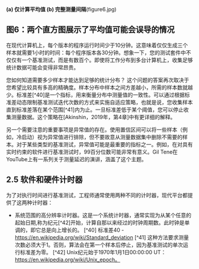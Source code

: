 
**(a) 仅计算平均值 (b) 完整测量间隔**(figure6.jpg)
## 图6：两个直方图展示了平均值可能会误导的情况
在现代计算机上，每个版本的程序运行时间少于10分钟。这意味着仅仅生成三个样本就需要1小时的时间：每个程序版本各30分钟。想象一下，您的测试套件中不仅仅有一个基准测试，而是有数百个。即使将工作分布到多台计算机上，收集足够统计数据可能会变得非常昂贵。

您如何知道需要多少样本才能达到足够的统计分布？
这个问题的答案再次取决于您希望比较具有多高的精确度。样本分布中样本之间方差越小，所需的样本数就越少。标准差[^40]是一个指标，用来衡量分布中测量值的一致性。可以通过根据标准差动态限制基准测试迭代次数的方式来实施自适应策略，也就是说，您收集样本直到标准差落在某个范围[^41]内为止。一旦标准差低于某个阈值，您可以停止收集测量数据。这个策略在[Akinshin，2019年，第4章]中有更详细的解释。

另一个需要注意的重要事项是异常值的存在。使用置信区间可以将一些样本（例如，冷启动）视为异常值进行排除，但不要故意从测量数据集中删除不需要的样本。对于某些类型的基准测试，异常值可能是最重要的指标之一。例如，在对具有实时约束的软件进行基准测试时，99百分位数可能非常有意义。Gil Tene在YouTube上有一系列关于测量延迟的演讲，涵盖了这个主题。
## 2.5 软件和硬件计时器
为了对执行时间进行基准测试，工程师通常使用两种不同的计时器，现代平台都提供了这两种计时器：
- 系统范围的高分辨率计时器。这是一个系统计时器，通常实现为从某个任意的起始日期,称为纪元[^42]开始，计算自那以来经过的时钟周期数。此时钟是单调的，即它总是向上增长的。
[^40] 标准差40 - https://en.wikipedia.org/wiki/Standard_deviation
[^41] 这种方法要求测量次数必须大于1。否则，算法会在第一个样本后停止，因为基准测试的单次运行标准差为零。
[^42] Unix纪元始于1970年1月1日00:00:00 UT：https://en.wikipedia.org/wiki/Unix_epoch。
